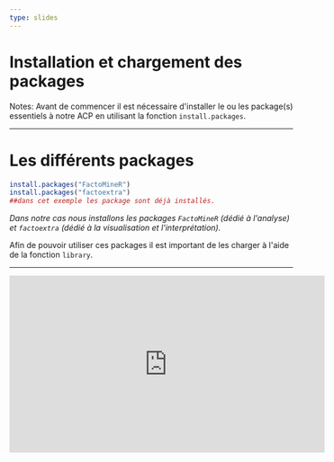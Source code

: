 ```yaml
---
type: slides
---
```


# Installation et chargement des packages 

Notes: Avant de commencer il est nécessaire d'installer le ou les package(s) essentiels à notre ACP en utilisant la fonction `install.packages`.

---

# Les différents packages

```r
install.packages("FactoMineR")
install.packages("factoextra")
##dans cet exemple les package sont déjà installés.
```

*Dans notre cas nous installons les packages `FactoMineR` (dédié à l'analyse) et  `factoextra` (dédié à la visualisation et l'interprétation).*

Afin de pouvoir utiliser ces packages il est important de les charger à l'aide de la fonction `library`.

---

<html><center>
<iframe width="560" height="315" src="https://www.youtube.com/embed/FgakZw6K1QQ" title="YouTube video player" frameborder="0" allow="accelerometer; autoplay; clipboard-write; encrypted-media; gyroscope; picture-in-picture" allowfullscreen></iframe></center></html>

